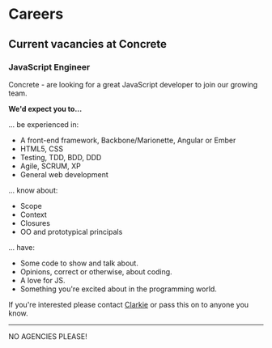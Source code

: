 # Careers

## Current vacancies at Concrete

### JavaScript Engineer

Concrete - are looking for a great JavaScript developer to join our growing team.

__We'd expect you to...__

... be experienced in:
- A front-end framework, Backbone/Marionette, Angular or Ember
- HTML5, CSS
- Testing, TDD, BDD, DDD
- Agile, SCRUM, XP
- General web development

... know about:
- Scope
- Context
- Closures
- OO and prototypical principals

... have:
- Some code to show and talk about.
- Opinions, correct or otherwise, about coding.
- A love for JS.
- Something you're excited about in the programming world.

If you're interested please contact [Clarkie](https://github.com/clarkie) or pass this on to anyone you know.

----

NO AGENCIES PLEASE!
